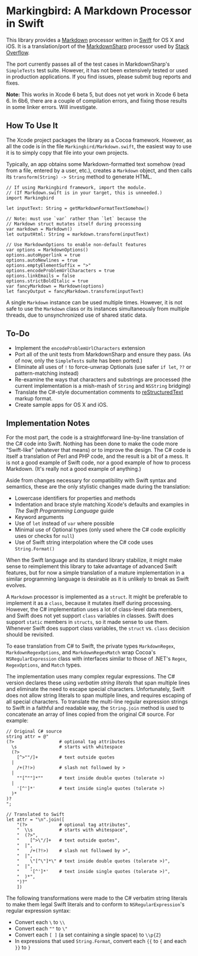 # Markingbird: A Markdown Processor in Swift

This library provides a [Markdown](http://daringfireball.net/projects/markdown/) processor written in [Swift](https://developer.apple.com/swift/) for OS X and iOS. It is a translation/port of the [MarkdownSharp](https://code.google.com/p/markdownsharp/) processor used by [Stack Overflow](http://blog.stackoverflow.com/2009/12/introducing-markdownsharp/).

The port currently passes all of the test cases in MarkdownSharp's `SimpleTests` test suite. However, it has not been extensively tested or used in production applications. If you find issues, please submit bug reports and fixes.

__Note:__ This works in Xcode 6 beta 5, but does not yet work in Xcode 6 beta 6. In 6b6, there are a couple of compilation errors, and fixing those results in some linker errors. Will investigate.

## How To Use It

The Xcode project packages the library as a Cocoa framework. However, as all the code is in the file `Markingbird/Markdown.swift`, the easiest way to use it is to simply copy that file into your own projects.

Typically, an app obtains some Markdown-formatted text somehow (read from a file, entered by a user, etc.), creates a `Markdown` object, and then calls its `transform(String) -> String` method to generate HTML.

    // If using Markingbird framework, import the module.
    // (If Markdown.swift is in your target, this is unneeded.)
    import Markingbird

	let inputText: String = getMarkdownFormatTextSomehow()

    // Note: must use `var` rather than `let` because the
    // Markdown struct mutates itself during processing
    var markdown = Markdown()
    let outputHtml: String = markdown.transform(inputText)

    // Use MarkdownOptions to enable non-default features
    var options = MarkdownOptions()
    options.autoHyperlink = true
    options.autoNewlines = true
    options.emptyElementSuffix = ">"
    options.encodeProblemUrlCharacters = true
    options.linkEmails = false
    options.strictBoldItalic = true
    var fancyMarkdown = Markdown(options)
	let fancyOutput = fancyMarkdown.transform(inputText)

A single `Markdown` instance can be used multiple times. However, it is not safe to use the `Markdown` class or its instances simultaneously from multiple threads, due to unsynchronized use of shared static data.

## To-Do

- Implement the `encodeProblemUrlCharacters` extension
- Port all of the unit tests from MarkdownSharp and ensure they  pass. (As of now, only the `SimpleTests` suite has been ported.)
- Eliminate all uses of `!` to force-unwrap Optionals (use safer `if let`, `??` or pattern-matching instead)
- Re-examine the ways that characters and substrings are processed (the current implementation is a mish-mash of `String` and `NSString` bridging)
- Translate the C#-style documentation comments to [reStructuredText](http://en.wikipedia.org/wiki/ReST) markup format.
- Create sample apps for OS X and iOS.

## Implementation Notes

For the most part, the code is a straightforward line-by-line translation of the C# code into Swift. Nothing has been done to make the code more "Swift-like" (whatever that means) or to improve the design. The C# code is itself a translation of Perl and PHP code, and the result is a bit of a mess. It is not a good example of Swift code, nor a good example of how to process Markdown. (It's really not a good example of anything.)

Aside from changes necessary for compatibility with Swift syntax and semantics, these are the only stylistic changes made during the translation:

- Lowercase identifiers for properties and methods
- Indentation and brace style matching Xcode's defaults and examples in _The Swift Programming Language_ guide
- Keyword arguments
- Use of `let` instead of `var` where possible
- Minimal use of Optional types (only used where the C# code explicitly uses or checks for `null`)
- Use of Swift string interpolation where the C# code uses `String.Format()`

When the Swift language and its standard library stabilize, it might make sense to reimplement this library to take advantage of advanced Swift features, but for now a simple translation of a mature implementation in a similar programming language is desirable as it is unlikely to break as Swift evolves.

A `Markdown` processor is implemented as a `struct`. It might be preferable to implement it as a `class`, because it mutates itself during processing. However, the C# implementation uses a lot of class-level data members, and Swift does not yet support `class` variables in classes. Swift does support `static` members in `structs`, so it made sense to use them. Whenever Swift does support class variables, the `struct` vs. `class` decision should be revisited.

To ease translation from C# to Swift, the private types `MarkdownRegex`, `MarkdownRegexOptions`, and `MarkdownRegexMatch` wrap Cocoa's `NSRegularExpression` class with interfaces similar to those of .NET's `Regex`, `RegexOptions`, and `Match` types.

The implementation uses many complex regular expressions. The C# version declares these using _verbatim string literals_ that span multiple lines and eliminate the need to escape special characters. Unfortunately, Swift does not allow string literals to span multiple lines, and requires escaping of all special characters. To translate the multi-line regular expression strings to Swift in a faithful and readable way, the `String.join` method is used to concatenate an array of lines copied from the original C# source. For example:

	// Original C# source
    string attr = @"
    (?>				    # optional tag attributes
      \s			    # starts with whitespace
      (?>
        [^>""/]+	    # text outside quotes
      |
        /+(?!>)		    # slash not followed by >
      |
        ""[^""]*""		# text inside double quotes (tolerate >)
      |
        '[^']*'	        # text inside single quotes (tolerate >)
      )*
    )?
	";

	// Translated to Swift
    let attr = "\n".join([
        "(?>            # optional tag attributes",
        "  \\s          # starts with whitespace",
        "  (?>",
        "    [^>\"/]+   # text outside quotes",
        "  |",
        "    /+(?!>)    # slash not followed by >",
        "  |",
        "    \"[^\"]*\" # text inside double quotes (tolerate >)",
        "  |",
        "    '[^']*'    # text inside single quotes (tolerate >)",
        "  )*",
        ")?"
        ])

The following transformations were made to the C# verbatim string literals to make them legal Swift literals and to conform to `NSRegularExpression`'s regular expression syntax:

- Convert each `\` to `\\`
- Convert each `""` to `\"`
- Convert each `[ ]` (a set containing a single space) to `\\p{Z}`
- In expressions that used `String.Format`, convert each `{{` to `{` and each `}}` to `}`



